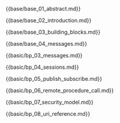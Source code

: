 {{base/base_01_abstract.md}}

{{base/base_02_introduction.md}}

{{base/base_03_building_blocks.md}}

{{base/base_04_messages.md}}

{{basic/bp_03_messages.md}}

{{basic/bp_04_sessions.md}}

{{basic/bp_05_publish_subscribe.md}}

{{basic/bp_06_remote_procedure_call.md}}

{{basic/bp_07_security_model.md}}

{{basic/bp_08_uri_reference.md}}
